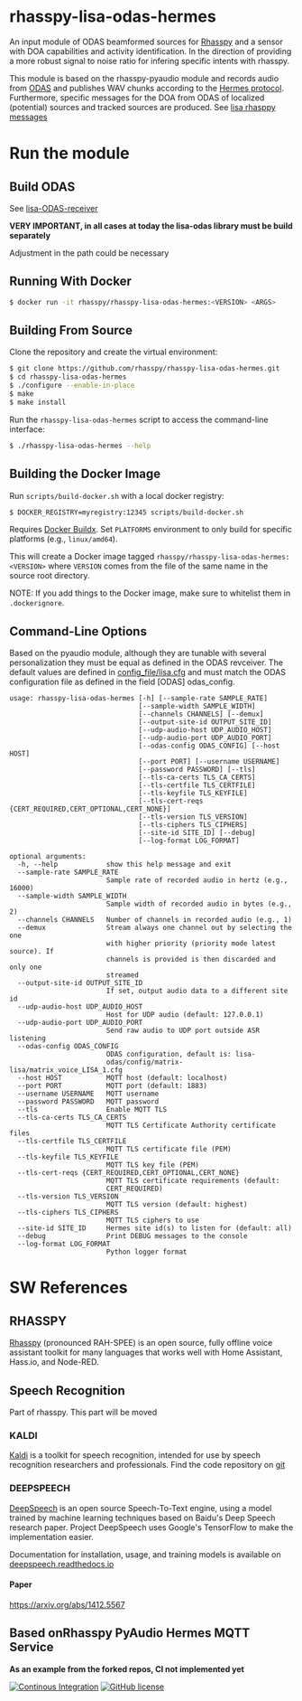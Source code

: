# rhasspy-lisa-odas-hermes

An input module of ODAS beamformed sources for [Rhasspy](https://rhasspy.readthedocs.io/en/latest/#services)  and a sensor with DOA capabilities and activity identification. In the direction of providing a more robust signal to noise ratio for infering specific intents with rhasspy. 

This module is based on the rhasspy-pyaudio module and records audio from [ODAS](https://github.com/introlab/odas) and publishes WAV chunks according to the [Hermes protocol](https://docs.snips.ai/reference/hermes).
Furthermore, specific messages for the DOA from ODAS of localized (potential) sources and tracked sources are produced.
See [lisa rhasppy messages](https://github.com/lawrence-iviani/rhasspy-lisa-odas-hermes/blob/master/lisa/rhasppy_messages.py)

# Run the module

## Build ODAS

See [lisa-ODAS-receiver](https://github.com/lawrence-iviani/rhasspy-lisa-odas-hermes/tree/master/lisa-odas/demo/lisa-ODAS-receiver)

**VERY IMPORTANT, in all cases at today the lisa-odas library must be build separately**

Adjustment in the path could be necessary

## Running With Docker

```bash
$ docker run -it rhasspy/rhasspy-lisa-odas-hermes:<VERSION> <ARGS>
```

## Building From Source

Clone the repository and create the virtual environment:

```bash
$ git clone https://github.com/rhasspy/rhasspy-lisa-odas-hermes.git
$ cd rhasspy-lisa-odas-hermes
$ ./configure --enable-in-place
$ make
$ make install
```

Run the `rhasspy-lisa-odas-hermes` script to access the command-line interface:

```bash
$ ./rhasspy-lisa-odas-hermes --help
```

## Building the Docker Image

Run `scripts/build-docker.sh` with a local docker registry:

```bash
$ DOCKER_REGISTRY=myregistry:12345 scripts/build-docker.sh
```

Requires [Docker Buildx](https://docs.docker.com/buildx/working-with-buildx/). Set `PLATFORMS` environment to only build for specific platforms (e.g., `linux/amd64`).

This will create a Docker image tagged `rhasspy/rhasspy-lisa-odas-hermes:<VERSION>` where `VERSION` comes from the file of the same name in the source root directory.

NOTE: If you add things to the Docker image, make sure to whitelist them in `.dockerignore`.

## Command-Line Options

Based on the pyaudio module, although they are tunable with several personalization they must be equal as defined in the ODAS revceiver. The default values are defined in [config_file/lisa.cfg](https://github.com/lawrence-iviani/rhasspy-lisa-odas-hermes/blob/master/config_file/lisa.cfg) and must match the ODAS configuration file as defined in the field [ODAS] odas_config.

```
usage: rhasspy-lisa-odas-hermes [-h] [--sample-rate SAMPLE_RATE]
                                [--sample-width SAMPLE_WIDTH]
                                [--channels CHANNELS] [--demux]
                                [--output-site-id OUTPUT_SITE_ID]
                                [--udp-audio-host UDP_AUDIO_HOST]
                                [--udp-audio-port UDP_AUDIO_PORT]
                                [--odas-config ODAS_CONFIG] [--host HOST]
                                [--port PORT] [--username USERNAME]
                                [--password PASSWORD] [--tls]
                                [--tls-ca-certs TLS_CA_CERTS]
                                [--tls-certfile TLS_CERTFILE]
                                [--tls-keyfile TLS_KEYFILE]
                                [--tls-cert-reqs {CERT_REQUIRED,CERT_OPTIONAL,CERT_NONE}]
                                [--tls-version TLS_VERSION]
                                [--tls-ciphers TLS_CIPHERS]
                                [--site-id SITE_ID] [--debug]
                                [--log-format LOG_FORMAT]

optional arguments:
  -h, --help            show this help message and exit
  --sample-rate SAMPLE_RATE
                        Sample rate of recorded audio in hertz (e.g., 16000)
  --sample-width SAMPLE_WIDTH
                        Sample width of recorded audio in bytes (e.g., 2)
  --channels CHANNELS   Number of channels in recorded audio (e.g., 1)
  --demux               Stream always one channel out by selecting the one
                        with higher priority (priority mode latest source). If
                        channels is provided is then discarded and only one
                        streamed
  --output-site-id OUTPUT_SITE_ID
                        If set, output audio data to a different site id
  --udp-audio-host UDP_AUDIO_HOST
                        Host for UDP audio (default: 127.0.0.1)
  --udp-audio-port UDP_AUDIO_PORT
                        Send raw audio to UDP port outside ASR listening
  --odas-config ODAS_CONFIG
                        ODAS configuration, default is: lisa-
                        odas/config/matrix-lisa/matrix_voice_LISA_1.cfg
  --host HOST           MQTT host (default: localhost)
  --port PORT           MQTT port (default: 1883)
  --username USERNAME   MQTT username
  --password PASSWORD   MQTT password
  --tls                 Enable MQTT TLS
  --tls-ca-certs TLS_CA_CERTS
                        MQTT TLS Certificate Authority certificate files
  --tls-certfile TLS_CERTFILE
                        MQTT TLS certificate file (PEM)
  --tls-keyfile TLS_KEYFILE
                        MQTT TLS key file (PEM)
  --tls-cert-reqs {CERT_REQUIRED,CERT_OPTIONAL,CERT_NONE}
                        MQTT TLS certificate requirements (default:
                        CERT_REQUIRED)
  --tls-version TLS_VERSION
                        MQTT TLS version (default: highest)
  --tls-ciphers TLS_CIPHERS
                        MQTT TLS ciphers to use
  --site-id SITE_ID     Hermes site id(s) to listen for (default: all)
  --debug               Print DEBUG messages to the console
  --log-format LOG_FORMAT
                        Python logger format

```

# SW References 

## RHASSPY 

[Rhasspy](https://rhasspy.readthedocs.io/en/latest/) (pronounced RAH-SPEE) is an open source, fully offline voice assistant toolkit for many languages that works well with Home Assistant, Hass.io, and Node-RED.

## Speech Recognition

Part of rhasspy. This part will be moved

### KALDI 

[Kaldi](https://kaldi-asr.org/) is a toolkit for speech recognition, intended for use by speech recognition researchers and professionals. Find the code repository on [git](http://github.com/kaldi-asr/kaldi)

### DEEPSPEECH

[DeepSpeech](https://github.com/mozilla/DeepSpeech) is an open source Speech-To-Text engine, using a model trained by machine learning techniques based on Baidu's Deep Speech research paper. Project DeepSpeech uses Google's TensorFlow to make the implementation easier.

Documentation for installation, usage, and training models is available on [deepspeech.readthedocs.io](http://deepspeech.readthedocs.io/?badge=latest)

#### Paper

https://arxiv.org/abs/1412.5567


## Based onRhasspy PyAudio Hermes MQTT Service

**As an example from the forked repos, CI not implemented yet**

[![Continous Integration](https://github.com/rhasspy/rhasspy-microphone-pyaudio-hermes/workflows/Tests/badge.svg)](https://github.com/rhasspy/rhasspy-microphone-pyaudio-hermes/actions)
[![GitHub license](https://img.shields.io/github/license/rhasspy/rhasspy-microphone-pyaudio-hermes.svg)](https://github.com/rhasspy/rhasspy-microphone-pyaudio-hermes/blob/master/LICENSE)

